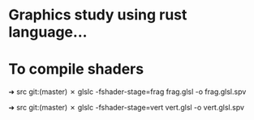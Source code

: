 # Graphics study using rust language...


# To compile shaders
➜  src git:(master) ✗ glslc -fshader-stage=frag frag.glsl -o frag.glsl.spv

➜  src git:(master) ✗ glslc -fshader-stage=vert vert.glsl -o vert.glsl.spv

